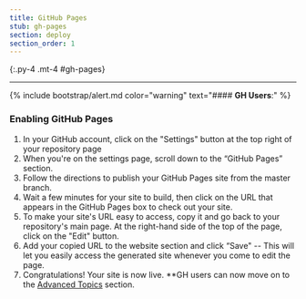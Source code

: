 ```yaml
---
title: GitHub Pages
stub: gh-pages
section: deploy
section_order: 1
---
```


{:.py-4 .mt-4 #gh-pages}
***
{% include bootstrap/alert.md color="warning" text="#### **GH Users**:" %}

### Enabling GitHub Pages

1. In your GitHub account, click on the "Settings" button at the top right of your repository page
2. When you're on the settings page, scroll down to the “GitHub Pages” section. 
3. Follow the directions to publish your GitHub Pages site from the master branch.
4. Wait a few minutes for your site to build, then click on the URL that appears in the GitHub Pages box to check out your site.
5. To make your site's URL easy to access, copy it and go back to your repository's main page. At the right-hand side of the top of the page, click on the "Edit" button.
6. Add your copied URL to the website section and click “Save" -- This will let you easily access the generated site whenever you come to edit the page.
7. Congratulations! Your site is now live. **GH users can now move on to the [Advanced Topics](advanced.html) section.